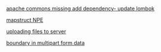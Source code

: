 [apache commons missing add dependency- update lombok](https://commons.apache.org/proper/commons-collections/dependency-info.html)  

[mapstruct NPE](https://stackoverflow.com/questions/65112406/intellij-idea-mapstruct-java-internal-error-in-the-mapping-processor-java-lang)

[uploading files to server](https://www.appcoda.com/restful-api-tutorial-how-to-upload-files-to-server/)

[boundary in multipart form data](https://stackoverflow.com/questions/3508338/what-is-the-boundary-in-multipart-form-data)
